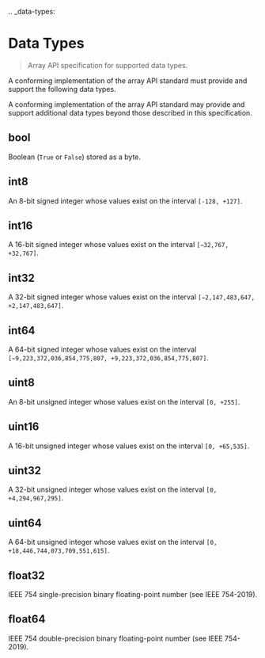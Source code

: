 .. _data-types:

# Data Types

> Array API specification for supported data types.

A conforming implementation of the array API standard must provide and support the following data types.

A conforming implementation of the array API standard may provide and support additional data types beyond those described in this specification.

## bool

Boolean (`True` or `False`) stored as a byte.

## int8

An 8-bit signed integer whose values exist on the interval `[-128, +127]`.

## int16

A 16-bit signed integer whose values exist on the interval `[−32,767, +32,767]`.

## int32

A 32-bit signed integer whose values exist on the interval `[−2,147,483,647, +2,147,483,647]`.

## int64

A 64-bit signed integer whose values exist on the interval `[−9,223,372,036,854,775,807, +9,223,372,036,854,775,807]`.

## uint8

An 8-bit unsigned integer whose values exist on the interval `[0, +255]`.

## uint16

A 16-bit unsigned integer whose values exist on the interval `[0, +65,535]`.

## uint32

A 32-bit unsigned integer whose values exist on the interval `[0, +4,294,967,295]`.

## uint64

A 64-bit unsigned integer whose values exist on the interval `[0, +18,446,744,073,709,551,615]`.

## float32

IEEE 754 single-precision binary floating-point number (see IEEE 754-2019).

## float64

IEEE 754 double-precision binary floating-point number (see IEEE 754-2019).